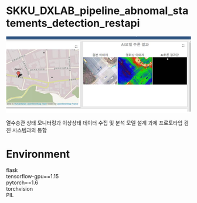 # SKKU_DXLAB_pipeline_abnomal_statements_detection_restapi
<img src="overview.png">

열수송관 상태 모니터링과 이상상태 데이터 수집 및 분석 모델 설계 과제
프로토타입 검진 시스템과의 통합

# Environment
flask  
tensorflow-gpu==1.15  
pytorch==1.6  
torchvision  
PIL  
